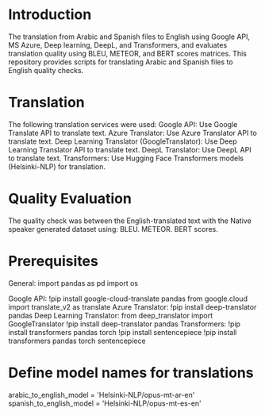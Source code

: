 # Introduction
The translation from Arabic and Spanish files to English using Google API, MS Azure, Deep learning, DeepL, and Transformers, and evaluates translation quality using BLEU, METEOR, and BERT scores matrices.
This repository provides scripts for translating Arabic and Spanish files to English quality checks.
# Translation
The following translation services were used:
Google API:
Use Google Translate API to translate text.
Azure Translator:
Use Azure Translator API to translate text.
Deep Learning Translator (GoogleTranslator):
Use Deep Learning Translator API to translate text.
DeepL Translator:
Use DeepL API to translate text.
Transformers:
Use Hugging Face Transformers models (Helsinki-NLP) for translation.
# Quality Evaluation
The quality check was between the English-translated text with the Native speaker generated dataset using:
BLEU.
METEOR.
BERT scores.
# Prerequisites
General:
import pandas as pd
import os

Google API:
!pip install google-cloud-translate pandas
from google.cloud import translate_v2 as translate
Azure Translator:
!pip install deep-translator pandas
Deep Learning Translator:
from deep_translator import GoogleTranslator
!pip install deep-translator pandas
Transformers:
!pip install transformers pandas torch
!pip install sentencepiece
!pip install transformers pandas torch sentencepiece
# Define model names for translations
arabic_to_english_model = 'Helsinki-NLP/opus-mt-ar-en'
spanish_to_english_model = 'Helsinki-NLP/opus-mt-es-en'






